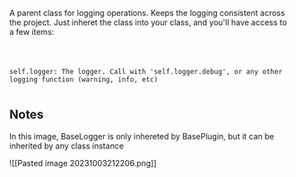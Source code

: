 
A parent class for logging operations. Keeps the logging consistent across the project. Just inheret the class into your class, and you'll have access to a few items:


```



self.logger: The logger. Call with 'self.logger.debug', or any other logging function (warning, info, etc)


```

## Notes

In this image, BaseLogger is only inhereted by BasePlugin, but it can be inherited by any class instance

![[Pasted image 20231003212206.png]]